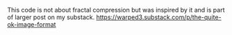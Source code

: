 This code is not about fractal compression but was inspired by it and is part of larger post on my substack. 
[https://warped3.substack.com/p/the-quite-ok-image-format
](https://warped3.substack.com/p/the-quite-ok-image-format)
